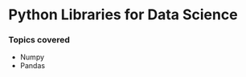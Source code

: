 <h1>Python Libraries for Data Science</h1>

<h3>Topics covered</h3>

<ul>
    <li>Numpy</li>
    <li>Pandas</li>
</ul>
